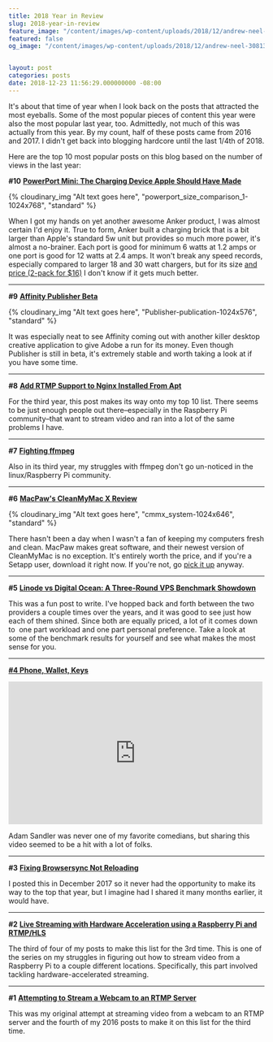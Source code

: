 ```yaml
---
title: 2018 Year in Review
slug: 2018-year-in-review
feature_image: "/content/images/wp-content/uploads/2018/12/andrew-neel-308138-unsplash-1.jpg"
featured: false
og_image: "/content/images/wp-content/uploads/2018/12/andrew-neel-308138-unsplash-1.jpg"


layout: post
categories: posts
date: 2018-12-23 11:56:29.000000000 -08:00
---
```


It's about that time of year when I look back on the posts that attracted the most eyeballs. Some of the most popular pieces of content this year were also the most popular last year, too. Admittedly, not much of this was actually from this year. By my count, half of these posts came from 2016 and 2017. I didn't get back into blogging hardcore until the last 1/4th of 2018.

Here are the top 10 most popular posts on this blog based on the number of views in the last year:

**#10** [**PowerPort Mini: The Charging Device Apple Should Have Made**](/powerport-mini-the-charging-device-apple-should-have-made/)

{% cloudinary_img "Alt text goes here", "powerport_size_comparison_1-1024x768", "standard" %}

When I got my hands on yet another awesome Anker product, I was almost certain I'd enjoy it. True to form, Anker built a charging brick that is a bit larger than Apple's standard 5w unit but provides so much more power, it's almost a no-brainer. Each port is good for minimum 6 watts at 1.2 amps or one port is good for 12 watts at 2.4 amps. It won't break any speed records, especially compared to larger 18 and 30 watt chargers, but for its size [and price (2-pack for $16)](https://amzn.to/2oKPv6A) I don't know if it gets much better.

* * *

**#9** [**Affinity Publisher Beta**](/affinity-publisher-beta/)

{% cloudinary_img "Alt text goes here", "Publisher-publication-1024x576", "standard" %}

It was especially neat to see Affinity coming out with another killer desktop creative application to give Adobe a run for its money. Even though Publisher is still in beta, it's extremely stable and worth taking a look at if you have some time.

* * *

**#8** [**Add RTMP Support to Nginx Installed From Apt**](/add-rtmp-support-to-nginx-installed-from-apt/)

For the third year, this post makes its way onto my top 10 list. There seems to be just enough people out there–especially in the Raspberry Pi community–that want to stream video and ran into a lot of the same problems I have.

* * *

**#7** [**Fighting ffmpeg**](/fighting-ffmpeg/)

Also in its third year, my struggles with ffmpeg don't go un-noticed in the linux/Raspberry Pi community.

* * *

**#6** [**MacPaw's CleanMyMac X Review**](/macpaws-cleanmymac-x-review/)

{% cloudinary_img "Alt text goes here", "cmmx_system-1024x646", "standard" %}

There hasn't been a day when I wasn't a fan of keeping my computers fresh and clean. MacPaw makes great software, and their newest version of CleanMyMac is no exception. It's entirely worth the price, and if you're a Setapp user, download it right now. If you're not, go [pick it up](https://johnathan.org/cleanmymacx) anyway.

* * *

**#5** [**Linode vs Digital Ocean: A Three-Round VPS Benchmark Showdown**](/linode-vs-digital-ocean-a-three-round-vps-benchmark-showdown/)

This was a fun post to write. I've hopped back and forth between the two providers a couple times over the years, and it was good to see just how each of them shined. Since both are equally priced, a lot of it comes down to &nbsp;one part workload and one part personal preference. Take a look at some of the benchmark results for yourself and see what makes the most sense for you.

* * *

**[#4 Phone, Wallet, Keys](https://www.youtube.com/watch?v=e9N6_Tj9u2U)**

<iframe loading="lazy" title="Adam Sandler: 100% Fresh | Phone Wallet Keys Official Music Video [HD] | Netflix Is A Joke" width="500" height="281" src="https://www.youtube.com/embed/e9N6_Tj9u2U?feature=oembed" frameborder="0" allow="accelerometer; autoplay; encrypted-media; gyroscope; picture-in-picture" allowfullscreen=""></iframe>

Adam Sandler was never one of my favorite comedians, but sharing this video seemed to be a hit with a lot of folks.

* * *

**#3** [**Fixing Browsersync Not Reloading**](/fixing-browsersync-not-reloading/)

I posted this in December 2017 so it never had the opportunity to make its way to the top that year, but I imagine had I shared it many months earlier, it would have.

* * *

**#2** [**Live Streaming with Hardware Acceleration using a Raspberry Pi and RTMP/HLS**](/live-streaming-with-hardware-acceleration-using-a-raspberry-pi-and-rtmp-hls/)

The third of four of my posts to make this list for the 3rd time. This is one of the series on my struggles in figuring out how to stream video from a Raspberry Pi to a couple different locations. Specifically, this part involved tackling hardware-accelerated streaming.

* * *

**#1** [**Attempting to Stream a Webcam to an RTMP Server**](/attempting-to-stream-a-webcam-to-an-rtmp-server/)

This was my original attempt at streaming video from a webcam to an RTMP server and the fourth of my 2016 posts to make it on this list for the third time.

